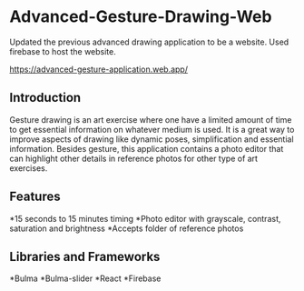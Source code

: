 # Advanced-Gesture-Drawing-Web
Updated the previous advanced drawing application to be a website. Used firebase to host the website.

https://advanced-gesture-application.web.app/

## Introduction
Gesture drawing is an art exercise where one have a limited amount of time to get essential information on whatever medium is used. It is a great way to improve aspects of drawing like dynamic poses, simplification and essential information. Besides gesture, this application contains a photo editor that can highlight other details in reference photos for other type of art exercises.

## Features
*15 seconds to 15 minutes timing
*Photo editor with grayscale, contrast, saturation and brightness 
*Accepts folder of reference photos 

## Libraries and Frameworks 
*Bulma
*Bulma-slider
*React
*Firebase
